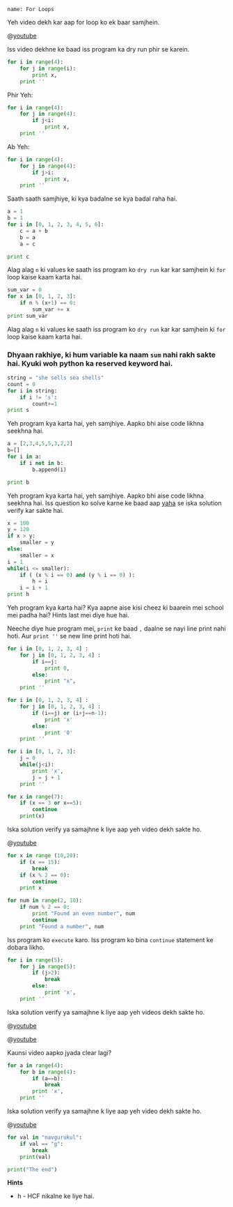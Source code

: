 ```ngMeta
name: For Loops
```

Yeh video dekh kar aap for loop ko ek baar samjhein.

@[youtube](https://www.youtube.com/watch?v=nh2mdtFrpl4)

Iss video dekhne ke baad iss program ka dry run phir se karein. 
```python
for i in range(4):
    for j in range(i):
        print x,
    print ''
```

Phir Yeh:
```python
for i in range(4):
    for j in range(4):
        if j<i:
            print x,
    print ''
```

Ab Yeh:
```python
for i in range(4):
    for j in range(4):
        if j>i:
            print x,
    print ''
```

Saath saath samjhiye, ki kya badalne se kya badal raha hai.

```python
a = 1
b = 1
for i in [0, 1, 2, 3, 4, 5, 6]:
    c = a + b
    b = a
    a = c

print c
```

Alag alag `n` ki values ke saath iss program ko `dry run` kar kar samjhein ki `for` loop kaise kaam karta hai.



```python
sum_var = 0
for x in [0, 1, 2, 3]:
    if n % (x+1) == 0:
        sum_var += x
print sum_var
```

Alag alag `n` ki values ke saath iss program ko `dry run` kar kar samjhein ki `for` loop kaise kaam karta hai.
### Dhyaan rakhiye, ki hum variable ka naam `sum` nahi rakh sakte hai. Kyuki woh python ka reserved keyword hai.

```python
string = "she sells sea shells"
count = 0
for i in string:
	if i != 's':
		count+=1
print s
```
Yeh program kya karta hai, yeh samjhiye. Aapko bhi aise code likhna seekhna hai.

```python
a = [2,3,4,5,5,3,2,2]
b=[]
for i in a:
	if i not in b:
		b.append(i)

print b
```
Yeh program kya karta hai, yeh samjhiye. Aapko bhi aise code likhna seekhna hai.
Iss question ko solve karne ke baad aap [yaha](https://youtu.be/FwCrNOCz8pM) se iska solution verify kar sakte hai.

```python
x = 100
y = 120
if x > y:
    smaller = y
else:
    smaller = x
i = 1
while(i <= smaller):
    if ( (x % i == 0) and (y % i == 0) ):
        h = i
    i = i + 1
print h
```
Yeh program kya karta hai? Kya aapne aise kisi cheez ki baarein mei school mei padha hai? Hints last mei diye hue hai.

Neeche diye hue program mei, `print` ke baad `,` daalne se nayi line print nahi hoti. Aur `print ''` se new line print hoti hai.
```python
for i in [0, 1, 2, 3, 4] :
    for j in [0, 1, 2, 3, 4] :
        if i==j:
            print 0,
        else:
            print "x",
    print ''
```

```python
for i in [0, 1, 2, 3, 4] :
    for j in [0, 1, 2, 3, 4] :
        if (i==j) or (i+j==n-1):
            print 'x'
        else:
            print '0'
    print ''
```

```python
for i in [0, 1, 2, 3]:
    j = 0
    while(j<i):
        print 'x',
        j = j + 1
    print ''
```

```python
for x in range(7):
    if (x == 3 or x==5):
        continue
    print(x)
```
Iska solution verify ya samajhne k liye aap yeh video dekh sakte ho.

@[youtube](https://www.youtube.com/watch?v=FHpxgqGDZhM)

```python
for x in range (10,20):
    if (x == 15):
        break
    if (x % 2 == 0):
        continue
    print x
```

```python
for num in range(2, 10):
    if num % 2 == 0:
        print "Found an even number", num
        continue
    print "Found a number", num
```
Iss program ko `execute` karo. Iss program ko bina `continue` statement ke dobara likho.

```python
for i in range(5):
    for j in range(5):
        if (j>2):
            break
        else:
            print 'x',
    print ''
```
Iska solution verify ya samajhne k liye aap yeh videos dekh sakte ho.

@[youtube](https://www.youtube.com/watch?v=5s2Uo9333Mo)

@[youtube](https://www.youtube.com/watch?v=pXbIsbvmKLQ)

Kaunsi video aapko jyada clear lagi?

```python
for a in range(4):
    for b in range(4):
        if (a==b):
            break
        print 'x',
    print ''
```
Iska solution verify ya samajhne k liye aap yeh video dekh sakte ho.

@[youtube](https://www.youtube.com/watch?v=pXbIsbvmKLQ)

```python
for val in "navgurukul":
    if val == "g":
        break
    print(val)

print("The end")
```

**Hints**
- h - HCF nikalne ke liye hai.
